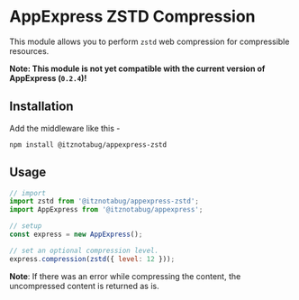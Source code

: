 # AppExpress ZSTD Compression

This module allows you to perform `zstd` web compression for compressible resources.

**Note: This module is not yet compatible with the current version of AppExpress (`0.2.4`)!**

## Installation

Add the middleware like this -

```shell
npm install @itznotabug/appexpress-zstd
```

## Usage

```javascript
// import
import zstd from '@itznotabug/appexpress-zstd';
import AppExpress from '@itznotabug/appexpress';

// setup
const express = new AppExpress();

// set an optional compression level.
express.compression(zstd({ level: 12 }));
```

**Note**: If there was an error while compressing the content, the uncompressed content is returned as is.